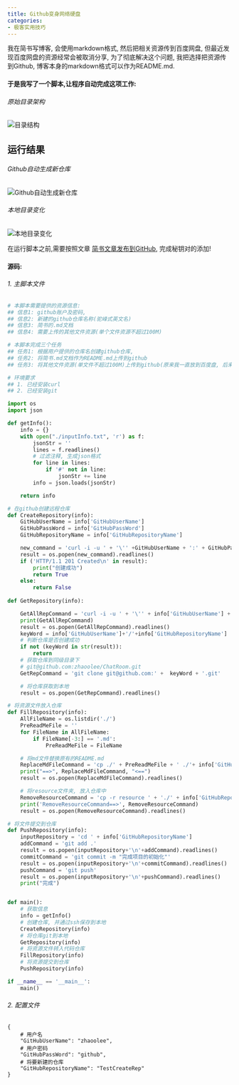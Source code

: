 ```yaml
---
title: Github变身网络硬盘
categories:
- 极客实用技巧
---
```




我在简书写博客, 会使用markdown格式, 然后把相关资源传到百度网盘, 但最近发现百度网盘的资源经常会被取消分享, 为了彻底解决这个问题, 我把选择把资源传到Github, 博客本身的markdown格式可以作为README.md.

#### 于是我写了一个脚本,让程序自动完成这项工作:

###### 原始目录架构
![目录结构](https://v2fy.com/asset/0i/jikemiji/jikemiji-md/2020-12-27-github-disk-1609059045000.assets/1240-20201227165103612.png)


## 运行结果

###### Github自动生成新仓库
![Github自动生成新仓库](https://v2fy.com/asset/0i/jikemiji/jikemiji-md/2020-12-27-github-disk-1609059045000.assets/1240-20201227165103537.png)



###### 本地目录变化
![本地目录变化](https://v2fy.com/asset/0i/jikemiji/jikemiji-md/2020-12-27-github-disk-1609059045000.assets/1240-20201227165103603.png)



在运行脚本之前,需要按照文章 [简书文章发布到GitHub](https://www.jianshu.com/p/7167122783b5), 完成秘钥对的添加!

#### 源码:

###### 1. 主脚本文件

```python
# 本脚本需要提供的资源信息:
## 信息1: github账户及密码, 
## 信息2: 新建的github仓库名称(驼峰式英文名)
## 信息3: 简书的.md文档
## 信息4: 需要上传的其他文件资源(单个文件资源不超过100M)

# 本脚本完成三个任务
## 任务1: 根据用户提供的仓库名创建github仓库, 
## 任务2: 将简书.md文档作为README.md上传到github
## 任务3: 将其他文件资源(单文件不超过100M)上传到github(原来我一直放到百度盘, 后来发现百度盘分享经常挂掉, 就放弃了百度)

# 环境要求
## 1. 已经安装curl
## 2. 已经安装git

import os
import json

def getInfo():
	info = {}
	with open("./inputInfo.txt", 'r') as f:
		jsonStr = ''
		lines = f.readlines()
		# 过滤注释, 生成json格式
		for line in lines:
			if '#' not in line:
				jsonStr += line
		info = json.loads(jsonStr)

	return info

# 在github创建远程仓库
def CreateRepository(info):
	GitHubUserName = info['GitHubUserName']
	GitHubPassWord = info['GitHubPassWord']
	GitHubRepositoryName = info['GitHubRepositoryName']

	new_command = 'curl -i -u ' + '\'' +GitHubUserName + ':' + GitHubPassWord + '\'' +' -d ' + '\''+ '{"name": ' + '\"'+GitHubRepositoryName +'\"'+ ', ' + '"auto_init": ' + 'true, ' + '"private": ' + 'false, ' + '"gitignore_template": ' + '"nanoc"}' + '\'' + ' https://api.github.com/user/repos'
	result = os.popen(new_command).readlines()
	if ('HTTP/1.1 201 Created\n' in result):
		print("创建成功")
		return True
	else:
		return False
	
def GetRepository(info):

	GetAllRepCommand = 'curl -i -u ' + '\'' + info['GitHubUserName'] + ':' + info['GitHubPassWord'] +'\'' + ' https://api.github.com/user/repos'
	print(GetAllRepCommand)
	result = os.popen(GetAllRepCommand).readlines()
	keyWord = info['GitHubUserName']+'/'+info['GitHubRepositoryName']
	# 判断仓库是否创建成功
	if not (keyWord in str(result)):
		return
	# 获取仓库到同级目录下
	# git@github.com:zhaoolee/ChatRoom.git
	GetRepCommand = 'git clone git@github.com:' +  keyWord + '.git'

	# 将仓库获取到本地
	result = os.popen(GetRepCommand).readlines()

# 将资源文件放入仓库
def FillRepository(info):
	AllFileName = os.listdir('./')
	PreReadMeFile = ''
	for FileName in AllFileName:
		if FileName[-3:] == '.md':
			PreReadMeFile = FileName

	# 将md文件替换原有的README.md
	ReplaceMdFileCommand = 'cp ./' + PreReadMeFile + ' ./'+ info['GitHubRepositoryName'] + '/README.md'
	print("==>", ReplaceMdFileCommand, "<==")
	result = os.popen(ReplaceMdFileCommand).readlines()

	# 将resource文件夹, 放入仓库中
	RemoveResourceCommand = 'cp -r resource ' + './' + info['GitHubRepositoryName']
	print('RemoveResourceCommand==>', RemoveResourceCommand)
	result = os.popen(RemoveResourceCommand).readlines()

# 将文件提交到仓库
def PushRepository(info):
	inputRepository = 'cd ' + info['GitHubRepositoryName']
	addCommand = 'git add .'
	result = os.popen(inputRepository+'\n'+addCommand).readlines()
	commitCommand = 'git commit -m "完成项目的初始化"'
	result = os.popen(inputRepository+'\n'+commitCommand).readlines()
	pushCommand = 'git push'
	result = os.popen(inputRepository+'\n'+pushCommand).readlines()
	print("完成")


def main():
	# 获取信息
	info = getInfo()
	# 创建仓库, 并通过ssh保存到本地
	CreateRepository(info)
	# 将仓库git到本地
	GetRepository(info)
	# 将资源文件转入代码仓库
	FillRepository(info)
	# 将资源提交到仓库
	PushRepository(info)

if __name__ == '__main__':
	main()
```
###### 2. 配置文件
```
{
	# 用户名
	"GitHubUserName": "zhaoolee", 
	# 用户密码
	"GitHubPassWord": "github", 
	# 将要新建的仓库
	"GitHubRepositoryName": "TestCreateRep"
}
```





